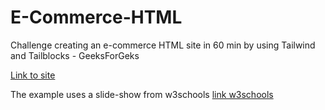 # E-Commerce-HTML
Challenge creating an e-commerce HTML site in 60 min by using Tailwind and Tailblocks - GeeksForGeks

[Link to site](https://patrickschubert87.github.io/E-Commerce-HTML/)

The example uses a slide-show from w3schools
[link w3schools](https://www.w3schools.com/howto/howto_js_slideshow.asp)

